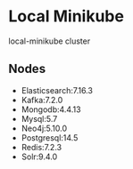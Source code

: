 # Local Minikube
local-minikube cluster
## Nodes
- Elasticsearch:7.16.3
- Kafka:7.2.0
- Mongodb:4.4.13
- Mysql:5.7
- Neo4j:5.10.0
- Postgresql:14.5
- Redis:7.2.3
- Solr:9.4.0
